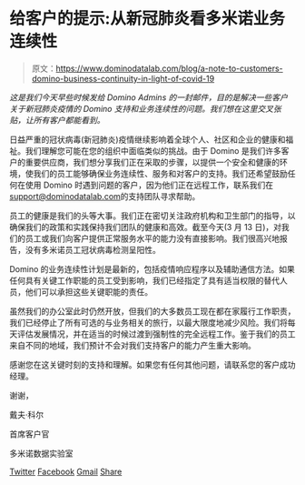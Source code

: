 # 给客户的提示:从新冠肺炎看多米诺业务连续性

> 原文：<https://www.dominodatalab.com/blog/a-note-to-customers-domino-business-continuity-in-light-of-covid-19>

*这是我们今天早些时候发给 Domino Admins 的一封邮件，目的是解决一些客户关于新冠肺炎疫情的 Domino 支持和业务连续性的问题。我们想在这里交叉张贴，让所有客户都能看到。*

日益严重的冠状病毒(新冠肺炎)疫情继续影响着全球个人、社区和企业的健康和福祉。我们理解您可能在您的组织中面临类似的挑战。由于 Domino 是我们许多客户的重要供应商，我们想分享我们正在采取的步骤，以提供一个安全和健康的环境，使我们的员工能够确保业务连续性、服务和对客户的支持。我们还希望鼓励任何在使用 Domino 时遇到问题的客户，因为他们正在远程工作，联系我们在[support@dominodatalab.com](mailto:support@dominodatalab.com)的支持团队寻求帮助。

员工的健康是我们的头等大事。我们正在密切关注政府机构和卫生部门的指导，以确保我们的政策和实践保持我们团队的健康和高效。截至今天(3 月 13 日)，对我们的员工或我们向客户提供正常服务水平的能力没有直接影响。我们很高兴地报告，没有多米诺员工冠状病毒检测呈阳性。

Domino 的业务连续性计划是最新的，包括疫情响应程序以及辅助通信方法。如果任何具有关键工作职能的员工受到影响，我们已经指定了具有适当权限的替代人员，他们可以承担这些关键职能的责任。

虽然我们的办公室此时仍然开放，但我们的大多数员工现在都在家履行工作职责，我们已经停止了所有可选的与业务相关的旅行，以最大限度地减少风险。我们将每天评估发展情况，并在适当的时候过渡到强制性的完全远程工作。鉴于我们的员工来自不同的地域，我们预计不会对我们支持客户的能力产生重大影响。

感谢您在这关键时刻的支持和理解。如果您有任何其他问题，请联系您的客户成功经理。

谢谢，

戴夫·科尔

首席客户官

多米诺数据实验室

[Twitter](/#twitter) [Facebook](/#facebook) [Gmail](/#google_gmail) [Share](https://www.addtoany.com/share#url=https%3A%2F%2Fwww.dominodatalab.com%2Fblog%2Fa-note-to-customers-domino-business-continuity-in-light-of-covid-19%2F&title=A%20Note%20to%20Customers%3A%20Domino%20Business%20Continuity%20in%20Light%20of%20COVID-19)
